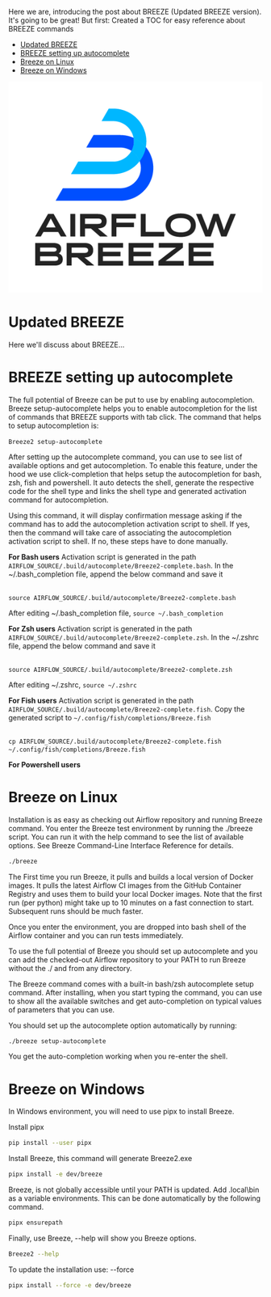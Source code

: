 <!--
 Licensed to the Apache Software Foundation (ASF) under one
 or more contributor license agreements.  See the NOTICE file
 distributed with this work for additional information
 regarding copyright ownership.  The ASF licenses this file
 to you under the Apache License, Version 2.0 (the
 "License"); you may not use this file except in compliance
 with the License.  You may obtain a copy of the License at

   http://www.apache.org/licenses/LICENSE-2.0

 Unless required by applicable law or agreed to in writing,
 software distributed under the License is distributed on an
 "AS IS" BASIS, WITHOUT WARRANTIES OR CONDITIONS OF ANY
 KIND, either express or implied.  See the License for the
 specific language governing permissions and limitations
 under the License.
 -->

Here we are, introducing the post about BREEZE (Updated BREEZE version). It's going to be great!
But first: Created a TOC for easy reference about BREEZE commands

<!-- START doctoc generated TOC please keep comment here to allow auto update -->
<!-- DON'T EDIT THIS SECTION, INSTEAD RE-RUN doctoc TO UPDATE -->

- [Updated BREEZE](#updated-breeze)
- [BREEZE setting up autocomplete](#breeze-setting-up-autocomplete)
- [Breeze on Linux](#breeze-on-linux)
- [Breeze on Windows](#breeze-on-windows)

<!-- END doctoc generated TOC please keep comment here to allow auto update -->

<div align="center">
    <img src="../../../images/AirflowBreeze_logo.png"
        alt="Airflow Breeze - Development and Test Environment for Apache Airflow">
</div>

# Updated BREEZE

Here we'll discuss about BREEZE...

# BREEZE setting up autocomplete

The full potential of Breeze can be put to use by enabling autocompletion. Breeze setup-autocomplete helps you to enable autocompletion for the list of commands that BREEZE supports with tab click. The command that helps to setup autocompletion is:

`Breeze2 setup-autocomplete`

After setting up the autocomplete command, you can use <TAB> to see list of available options and get autocompletion. To enable this feature, under the hood we use click-completion that helps setup the autocompletion for bash, zsh, fish and powershell. It auto detects the shell, generate the respective code for the shell type and links the shell type and generated activation command for autocompletion.

Using this command, it will display confirmation message asking if the command has to add the autocompletion activation script to shell. If yes, then the command will take care of associating the autocompletion activation script to shell. If no, these steps have to done manually.

**For Bash users**
Activation script is generated in the path `AIRFLOW_SOURCE/.build/autocomplete/Breeze2-complete.bash`. In the ~/.bash_completion file, append the below command and save it

```

source AIRFLOW_SOURCE/.build/autocomplete/Breeze2-complete.bash

```

After editing ~/.bash_completion file, `source ~/.bash_completion`

**For Zsh users**
Activation script is generated in the path `AIRFLOW_SOURCE/.build/autocomplete/Breeze2-complete.zsh`. In the ~/.zshrc file, append the below command and save it

```

source AIRFLOW_SOURCE/.build/autocomplete/Breeze2-complete.zsh

```

After editing ~/.zshrc, `source ~/.zshrc`

**For Fish users**
Activation script is generated in the path `AIRFLOW_SOURCE/.build/autocomplete/Breeze2-complete.fish`. Copy the generated script to `~/.config/fish/completions/Breeze.fish`

```

cp AIRFLOW_SOURCE/.build/autocomplete/Breeze2-complete.fish ~/.config/fish/completions/Breeze.fish

```

**For Powershell users**

# Breeze on Linux

Installation is as easy as checking out Airflow repository and running Breeze command. You enter the Breeze test environment by running the ./breeze script. You can run it with the help command to see the list of available options. See Breeze Command-Line Interface Reference for details.

```bash
./breeze
```

The First time you run Breeze, it pulls and builds a local version of Docker images. It pulls the latest Airflow CI images from the GitHub Container Registry and uses them to build your local Docker images. Note that the first run (per python) might take up to 10 minutes on a fast connection to start. Subsequent runs should be much faster.

Once you enter the environment, you are dropped into bash shell of the Airflow container and you can run tests immediately.

To use the full potential of Breeze you should set up autocomplete and you can add the checked-out Airflow repository to your PATH to run Breeze without the ./ and from any directory.

The Breeze command comes with a built-in bash/zsh autocomplete setup command. After installing, when you start typing the command, you can use <TAB> to show all the available switches and get auto-completion on typical values of parameters that you can use.

You should set up the autocomplete option automatically by running:

```bash
./breeze setup-autocomplete
```

You get the auto-completion working when you re-enter the shell.

# Breeze on Windows

In Windows environment, you will need to use pipx to install Breeze.

Install pipx

```bash
pip install --user pipx
```

Install Breeze, this command will generate Breeze2.exe

```bash
pipx install -e dev/breeze
```

Breeze, is not globally accessible until your PATH is updated. Add <USER FOLDER>\.local\bin as a variable environments. This can be done automatically by the following command.

```bash
pipx ensurepath
```

Finally, use Breeze, --help will show you Breeze options.

```bash
Breeze2 --help
```

To update the installation use: --force

```bash
pipx install --force -e dev/breeze
```
